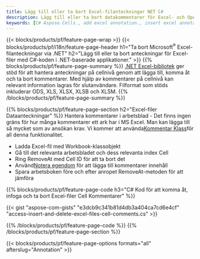 ```yaml
---
title: Lägg till eller ta bort Excel-filanteckningar NET C#
description: Lägg till eller ta bort datakommentarer för Excel- och OpenOffice-kalkylblad med bara några rader med C#-kod.
keywords: [C# Aspose.Cells., add excel annotation., insert excel annotation., access excel annotation., remove excel annotation., delete excel annotation., add annotation in excel., insert annotation in excel., access annotation in excel., remove annotation in excel., delete annotation in excel]
---
```

{{< blocks/products/pf/feature-page-wrap >}}
{{< blocks/products/pf/i18n/feature-page-header h1="Ta bort Microsoft<sup>&reg;</sup> Excel-filanteckningar via .NET" h2="Lägg till eller ta bort anteckningar för Excel-filer med C#-koden i .NET-baserade applikationer." >}}
{{% blocks/products/pf/feature-page-summary %}}
[.NET Excel-bibliotek](/cells/sv/net/) ger stöd för att hantera anteckningar på cellnivå genom att lägga till, komma åt och ta bort kommentarer. Med hjälp av kommentarer på cellnivå kan relevant information lagras för slutanvändare. Filformat som stöds inkluderar ODS, XLS, XLSX, XLSB och XLSM.
{{% /blocks/products/pf/feature-page-summary %}}

{{% blocks/products/pf/feature-page-section h2="Excel-filer Dataanteckningar" %}}
 Hantera kommentarer i arbetsblad - Det finns ingen gräns för hur många kommentarer ett ark har i MS Excel. Man kan lägga till så mycket som av ansökan krav. Vi kommer att använda[Kommentar Klass](https://reference.aspose.com/cells/net/aspose.cells/comment)för all denna funktionalitet.

+ Ladda Excel-fil med Workbook-klassobjekt
+ Gå till det relevanta arbetsbladet och dess relevanta index Cell
+ Ring RemoveAt med Cell ID för att ta bort det
 + Använd[Notera egendom](https://reference.aspose.com/cells/net/aspose.cells/comment/properties/note) för att lägga till kommentarer innehåll
+ Spara arbetsboken före och efter anropet RemoveAt-metoden för att jämföra

{{% blocks/products/pf/feature-page-code h3="C# Kod för att komma åt, infoga och ta bort Excel-filer Cell Kommentarer" %}}


{{< gist "aspose-com-gists" "e3dcb9c341b81d4db3a404ca7cd6e4cf" "access-insert-and-delete-excel-files-cell-comments.cs" >}}

{{% /blocks/products/pf/feature-page-code %}}
{{% /blocks/products/pf/feature-page-section %}}

{{< blocks/products/pf/feature-page-options formats="all" afterslug="Annotation" >}}
